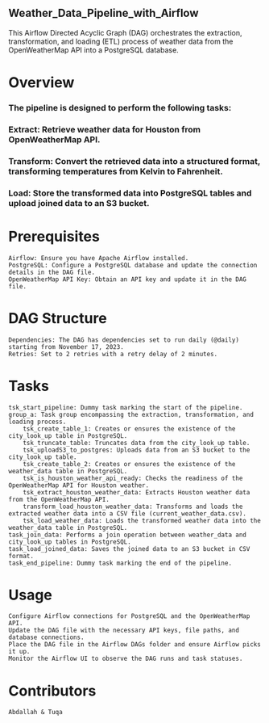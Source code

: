 ## Weather_Data_Pipeline_with_Airflow

This Airflow Directed Acyclic Graph (DAG) orchestrates the extraction, transformation, and loading (ETL) process of weather data from the OpenWeatherMap API into a PostgreSQL database.
# Overview

### The pipeline is designed to perform the following tasks:

   ### Extract: Retrieve weather data for Houston from OpenWeatherMap API.
   ### Transform: Convert the retrieved data into a structured format, transforming temperatures from Kelvin to Fahrenheit.
   ###  Load: Store the transformed data into PostgreSQL tables and upload joined data to an S3 bucket.

# Prerequisites

    Airflow: Ensure you have Apache Airflow installed.
    PostgreSQL: Configure a PostgreSQL database and update the connection details in the DAG file.
    OpenWeatherMap API Key: Obtain an API key and update it in the DAG file.

# DAG Structure

    Dependencies: The DAG has dependencies set to run daily (@daily) starting from November 17, 2023.
    Retries: Set to 2 retries with a retry delay of 2 minutes.

# Tasks

    tsk_start_pipeline: Dummy task marking the start of the pipeline.
    group_a: Task group encompassing the extraction, transformation, and loading process.
        tsk_create_table_1: Creates or ensures the existence of the city_look_up table in PostgreSQL.
        tsk_truncate_table: Truncates data from the city_look_up table.
        tsk_uploadS3_to_postgres: Uploads data from an S3 bucket to the city_look_up table.
        tsk_create_table_2: Creates or ensures the existence of the weather_data table in PostgreSQL.
        tsk_is_houston_weather_api_ready: Checks the readiness of the OpenWeatherMap API for Houston weather.
        tsk_extract_houston_weather_data: Extracts Houston weather data from the OpenWeatherMap API.
        transform_load_houston_weather_data: Transforms and loads the extracted weather data into a CSV file (current_weather_data.csv).
        tsk_load_weather_data: Loads the transformed weather data into the weather_data table in PostgreSQL.
    task_join_data: Performs a join operation between weather_data and city_look_up tables in PostgreSQL.
    task_load_joined_data: Saves the joined data to an S3 bucket in CSV format.
    task_end_pipeline: Dummy task marking the end of the pipeline.

# Usage

    Configure Airflow connections for PostgreSQL and the OpenWeatherMap API.
    Update the DAG file with the necessary API keys, file paths, and database connections.
    Place the DAG file in the Airflow DAGs folder and ensure Airflow picks it up.
    Monitor the Airflow UI to observe the DAG runs and task statuses.

# Contributors

    Abdallah & Tuqa
